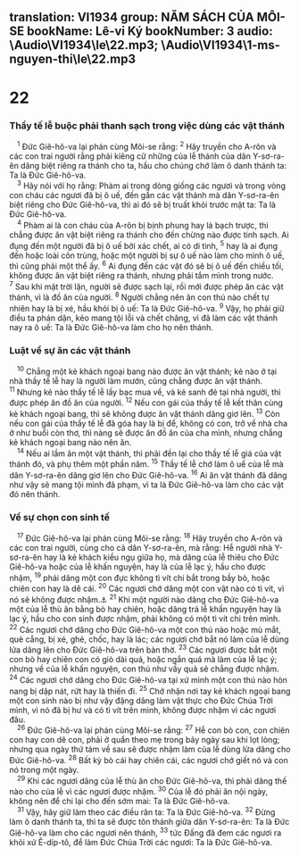 translation: VI1934
group: NĂM SÁCH CỦA MÔI-SE
bookName: Lê-vi Ký 
bookNumber: 3
audio: \Audio\VI1934\le\22.mp3; \Audio\VI1934\1-ms-nguyen-thi\le\22.mp3
-------

<div class="title"><h1>22</h1><h3>Thầy tế lễ buộc phải thanh sạch trong việc dùng các vật thánh</h3></div>
<span class="verse le_22_1"> <sup>1</sup> Đức Giê-hô-va lại phán cùng Môi-se rằng: </span>
<span class="verse le_22_2"><sup>2</sup> Hãy truyền cho A-rôn và các con trai người rằng phải kiêng cữ những của lễ thánh của dân Y-sơ-ra-ên dâng biệt riêng ra thánh cho ta, hầu cho chúng chớ làm ô danh thánh ta: Ta là Đức Giê-hô-va. <br/></span>
<span class="verse le_22_3"> <sup>3</sup> Hãy nói với họ rằng: Phàm ai trong dòng giống các ngươi và trong vòng con cháu các ngươi đã bị ô uế, đến gần các vật thánh mà dân Y-sơ-ra-ên biệt riêng cho Đức Giê-hô-va, thì ai đó sẽ bị truất khỏi trước mặt ta: Ta là Đức Giê-hô-va. <br/></span>
<span class="verse le_22_4"> <sup>4</sup> Phàm ai là con cháu của A-rôn bị bịnh phung hay là bạch trược, thì chẳng được ăn vật biệt riêng ra thánh cho đến chừng nào được tinh sạch. Ai đụng đến một người đã bị ô uế bởi xác chết, ai có di tinh, </span>
<span class="verse le_22_5"><sup>5</sup> hay là ai đụng đến hoặc loài côn trùng, hoặc một người bị sự ô uế nào làm cho mình ô uế, thì cũng phải một thể ấy. </span>
<span class="verse le_22_6"><sup>6</sup> Ai đụng đến các vật đó sẽ bị ô uế đến chiều tối, không được ăn vật biệt riêng ra thánh, nhưng phải tắm mình trong nước. </span>
<span class="verse le_22_7"><sup>7</sup> Sau khi mặt trời lặn, người sẽ được sạch lại, rồi mới được phép ăn các vật thánh, vì là đồ ăn của người. </span>
<span class="verse le_22_8"><sup>8</sup> Người chẳng nên ăn con thú nào chết tự nhiên hay là bị xé, hầu khỏi bị ô uế: Ta là Đức Giê-hô-va. </span>
<span class="verse le_22_9"><sup>9</sup> Vậy, họ phải giữ điều ta phán dặn, kẻo mang tội lỗi và chết chăng, vì đã làm các vật thánh nay ra ô uế: Ta là Đức Giê-hô-va làm cho họ nên thánh. <br/></span>
<div class="title"><h3>Luật về sự ăn các vật thánh</h3></div>
<span class="verse le_22_10"> <sup>10</sup> Chẳng một kẻ khách ngoại bang nào được ăn vật thánh; kẻ nào ở tại nhà thầy tế lễ hay là người làm mướn, cũng chẳng được ăn vật thánh. </span>
<span class="verse le_22_11"><sup>11</sup> Nhưng kẻ nào thầy tế lễ lấy bạc mua về, và kẻ sanh đẻ tại nhà người, thì được phép ăn đồ ăn của người. </span>
<span class="verse le_22_12"><sup>12</sup> Nếu con gái của thầy tế lễ kết thân cùng kẻ khách ngoại bang, thì sẽ không được ăn vật thánh dâng giơ lên. </span>
<span class="verse le_22_13"><sup>13</sup> Còn nếu con gái của thầy tế lễ đã góa hay là bị để, không có con, trở về nhà cha ở như buổi còn thơ, thì nàng sẽ được ăn đồ ăn của cha mình, nhưng chẳng kẻ khách ngoại bang nào nên ăn. <br/></span>
<span class="verse le_22_14"> <sup>14</sup> Nếu ai lầm ăn một vật thánh, thì phải đền lại cho thầy tế lễ giá của vật thánh đó, và phụ thêm một phần năm. </span>
<span class="verse le_22_15"><sup>15</sup> Thầy tế lễ chớ làm ô uế của lễ mà dân Y-sơ-ra-ên dâng giơ lên cho Đức Giê-hô-va. </span>
<span class="verse le_22_16"><sup>16</sup> Ai ăn vật thánh đã dâng như vậy sẽ mang tội mình đã phạm, vì ta là Đức Giê-hô-va làm cho các vật đó nên thánh. <br/></span>
<div class="title"><h3>Về sự chọn con sinh tế</h3></div>
<span class="verse le_22_17"> <sup>17</sup> Đức Giê-hô-va lại phán cùng Môi-se rằng: </span>
<span class="verse le_22_18"><sup>18</sup> Hãy truyền cho A-rôn và các con trai người, cùng cho cả dân Y-sơ-ra-ên, mà rằng: Hễ người nhà Y-sơ-ra-ên hay là kẻ khách kiều ngụ giữa họ, mà dâng của lễ thiêu cho Đức Giê-hô-va hoặc của lễ khấn nguyện, hay là của lễ lạc ý, hầu cho được nhậm, </span>
<span class="verse le_22_19"><sup>19</sup> phải dâng một con đực không tì vít chi bắt trong bầy bò, hoặc chiên con hay là dê cái. </span>
<span class="verse le_22_20"><sup>20</sup> Các ngươi chớ dâng một con vật nào có tì vít, vì nó sẽ không được nhậm.<a data-toggle="tooltip" data-placement="bottom" title="Phu 17:1">⚓</a></span>
<span class="verse le_22_21"><sup>21</sup> Khi một người nào dâng cho Đức Giê-hô-va một của lễ thù ân bằng bò hay chiên, hoặc dâng trả lễ khấn nguyện hay là lạc ý, hầu cho con sinh được nhậm, phải không có một tì vít chi trên mình. </span>
<span class="verse le_22_22"><sup>22</sup> Các ngươi chớ dâng cho Đức Giê-hô-va một con thú nào hoặc mù mắt, què cẳng, bị xé, ghẻ, chốc, hay là lác; các ngươi chớ bắt nó làm của lễ dùng lửa dâng lên cho Đức Giê-hô-va trên bàn thờ. </span>
<span class="verse le_22_23"><sup>23</sup> Các ngươi được bắt một con bò hay chiên con có giò dài quá, hoặc ngắn quá mà làm của lễ lạc ý; nhưng về của lễ khấn nguyện, con thú như vầy quả sẽ chẳng được nhậm. </span>
<span class="verse le_22_24"><sup>24</sup> Các ngươi chớ dâng cho Đức Giê-hô-va tại xứ mình một con thú nào hòn nang bị dập nát, rứt hay là thiến đi. </span>
<span class="verse le_22_25"><sup>25</sup> Chớ nhận nơi tay kẻ khách ngoại bang một con sinh nào bị như vậy đặng dâng làm vật thực cho Đức Chúa Trời mình, vì nó đã bị hư và có tì vít trên mình, không được nhậm vì các ngươi đâu. <br/></span>
<span class="verse le_22_26"> <sup>26</sup> Đức Giê-hô-va lại phán cùng Môi-se rằng: </span>
<span class="verse le_22_27"><sup>27</sup> Hễ con bò con, con chiên con hay con dê con, phải ở quẩn theo mẹ trong bảy ngày sau khi lọt lòng; nhưng qua ngày thứ tám về sau sẽ được nhậm làm của lễ dùng lửa dâng cho Đức Giê-hô-va. </span>
<span class="verse le_22_28"><sup>28</sup> Bất kỳ bò cái hay chiên cái, các ngươi chớ giết nó và con nó trong một ngày. <br/></span>
<span class="verse le_22_29"> <sup>29</sup> Khi các ngươi dâng của lễ thù ân cho Đức Giê-hô-va, thì phải dâng thế nào cho của lễ vì các ngươi được nhậm. </span>
<span class="verse le_22_30"><sup>30</sup> Của lễ đó phải ăn nội ngày, không nên để chi lại cho đến sớm mai: Ta là Đức Giê-hô-va. <br/></span>
<span class="verse le_22_31"> <sup>31</sup> Vậy, hãy giữ làm theo các điều răn ta: Ta là Đức Giê-hô-va. </span>
<span class="verse le_22_32"><sup>32</sup> Đừng làm ô danh thánh ta, thì ta sẽ được tôn thánh giữa dân Y-sơ-ra-ên: Ta là Đức Giê-hô-va làm cho các ngươi nên thánh, </span>
<span class="verse le_22_33"><sup>33</sup> tức Đấng đã đem các ngươi ra khỏi xứ Ê-díp-tô, để làm Đức Chúa Trời các ngươi: Ta là Đức Giê-hô-va. <br/></span>
